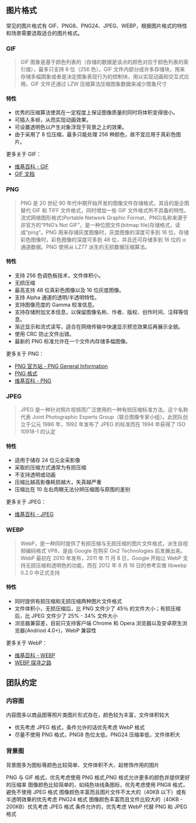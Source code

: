 ## 图片格式

常见的图片格式有 GIF、PNG8、PNG24、JPEG、WEBP，根据图片格式的特性和场景需要选取适合的图片格式。

### GIF

> GIF 图象是基于颜色列表的（存储的数据是该点的颜色对应于颜色列表的索引值），最多只支持 8 位（256 色）。GIF 文件内部分成许多存储块，用来存储多幅图象或者是决定图象表现行为的控制块，用以实现动画和交互式应用。GIF 文件还通过 LZW 压缩算法压缩图象数据来减少图象尺寸

#### 特性

- 优秀的压缩算法使其在一定程度上保证图像质量的同时将体积变得很小。
- 可插入多帧，从而实现动画效果。
- 可设置透明色以产生对象浮现于背景之上的效果。
- 由于采用了 8 位压缩，最多只能处理 256 种颜色，故不宜应用于真彩色图片。

更多关于 GIF：

- [维基百科 - GIF](https://zh.wikipedia.org/wiki/GIF)
- [GIF 文档](https://dev.gameres.com/Program/Visual/Other/GIFDoc.htm)

### PNG

> PNG 是 20 世纪 90 年代中期开始开发的图像文件存储格式，其目的是企图替代 GIF 和 TIFF 文件格式，同时增加一些 GIF 文件格式所不具备的特性。流式网络图形格式(Portable Network Graphic Format，PNG)名称来源于非官方的“PNG’s Not GIF”，是一种位图文件(bitmap file)存储格式，读成“ping”。PNG 用来存储灰度图像时，灰度图像的深度可多到 16 位，存储彩色图像时，彩色图像的深度可多到 48 位，并且还可存储多到 16 位的 α 通道数据。PNG 使用从 LZ77 派生的无损数据压缩算法。

#### 特性

- 支持 256 色调色板技术，文件体积小。
- 无损压缩
- 最高支持 48 位真彩色图像以及 16 位灰度图像。
- 支持 Alpha 通道的透明/半透明特性。
- 支持图像亮度的 Gamma 校准信息。
- 支持存储附加文本信息，以保留图像名称、作者、版权、创作时间、注释等信息。
- 渐近显示和流式读写，适合在网络传输中快速显示预览效果后再展示全貌。
- 使用 CRC 防止文件出错。
- 最新的 PNG 标准允许在一个文件内存储多幅图像。

更多关于 PNG：

- [PNG 官方站 - PNG General Information](http://www.libpng.org/pub/png/)
- [PNG 格式](http://dev.gameres.com/Program/Visual/Other/PNGFormat.htm)
- [维基百科 - PNG](https://zh.wikipedia.org/wiki/PNG)

### JPEG

> JPEG 是一种针对照片视频而广泛使用的一种有损压缩标准方法。这个名称代表 Joint Photographic Experts Group（联合图像专家小组）。此团队创立于公元 1986 年，1992 年发布了 JPEG 的标准而在 1994 年获得了 ISO 10918-1 的认定

#### 特性

- 适用于储存 24 位元全采影像
- 采取的压缩方式通常为有损压缩
- 不支持透明或动画
- 压缩比越高影像耗损越大，失真越严重
- 压缩比在 10 左右肉眼无法分辨压缩图与原图的差别

更多关于 JPEG：

- [维基百科 - JPEG](https://zh.wikipedia.org/wiki/JPEG)

### WEBP

> WebP，是一种同时提供了有损压缩与无损压缩的图片文件格式，派生自视频编码格式 VP8，是由 Google 在购买 On2 Technologies 后发展出来。WebP 最初在 2010 年发布，2011 年 11 月 8 日，Google 开始让 WebP 支持无损压缩和透明色的功能，而在 2012 年 8 月 16 日的参考实做 libwebp 0.2.0 中正式支持

#### 特性

- 同时提供有损压缩和无损压缩两种图片文件格式
- 文件体积小，无损压缩后，比 PNG 文件少了 45％ 的文件大小；有损压缩后，比 JPEG 文件少了 25% - 34% 文件大小
- 浏览器兼容差，目前只支持客户端 Chrome 和 Opera 浏览器以及安卓原生浏览器(Andriod 4.0+)，WebP 兼容性

更多关于 WebP：

- [维基百科 - WEBP](https://zh.wikipedia.org/wiki/WebP)
- [WEBP 探寻之路](http://isux.tencent.com/introduction-of-webp.html)

## 团队约定

### 内容图

内容图多以商品图等照片类图片形式存在，颜色较为丰富，文件体积较大

- 优先考虑 JPEG 格式，条件允许的话优先考虑 WebP 格式
- 尽量不使用 PNG 格式，PNG8 色位太低，PNG24 压缩率低，文件体积大

### 背景图

背景图多为图标等颜色比较简单、文件体积不大、起修饰作用的图片

PNG 与 GIF 格式，优先考虑使用 PNG 格式,PNG 格式允许更多的颜色并提供更好的压缩率
图像颜色比较简单的，如纯色块线条图标，优先考虑使用 PNG8 格式，避免不使用 JPEG 格式
图像颜色丰富而且图片文件不太大的（40KB 以下）或有半透明效果的优先考虑 PNG24 格式
图像颜色丰富而且文件比较大的（40KB - 200KB）优先考虑 JPEG 格式
条件允许的，优先考虑 WebP 代替 PNG 和 JPEG 格式
